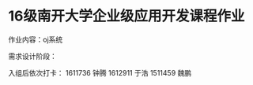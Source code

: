 # 16级南开大学企业级应用开发课程作业

作业内容：oj系统

需求设计阶段：

入组后依次打卡： 1611736 钟腾
                1612911 于浩
                 1511459 魏鹏
